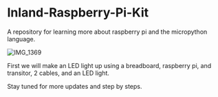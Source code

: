 # Inland-Raspberry-Pi-Kit
A repository for learning more about raspberry pi and the micropython language. 

![IMG_1369](https://user-images.githubusercontent.com/66803124/184785475-19ed5705-e2c6-48d0-ae1a-3ffc1aacfbf6.png)

First we will make an LED light up using a breadboard, raspberry pi, and transitor, 2 cables, and an LED light. 

Stay tuned for more updates and step by steps. 
